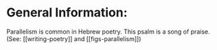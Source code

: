 # General Information:

Parallelism is common in Hebrew poetry. This psalm is a song of praise. (See: [[writing-poetry]] and [[figs-parallelism]])